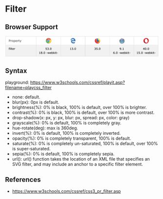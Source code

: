 # Filter

## Browser Support
![browser-support](./pix/browser-support-filter.png)

## Syntax

playground: https://www.w3schools.com/cssref/playit.asp?filename=playcss_filter

* none: default.
* blur(px): 0px is default.
* brightness(%): 0% is black,  100% is default, over 100% is brighter.
* contrast(%): 0% is black,  100% is default, over 100% is more contrast.
* drop-shadow(x: px, y: px, blur: px, spread: px, color: gray)
* grayscale(%): 0% is default, 100% is completely gray.
* hue-rotate(deg): max is 360deg.
* invert(%): 0% is default, 100% is completely inverted.
* opacity(%): 0% is completely transparent, 100% is default.
* saturate(%): 0% is completely un-saturated, 100% is default, over 100% is super-saturated.
* sepia(%): 0% is default, 100% is completely sepia.
* url(): url() function takes the location of an XML file that specifies an SVG filter, and may include an anchor to a specific filter element.

## References
* https://www.w3schools.com/cssref/css3_pr_filter.asp
